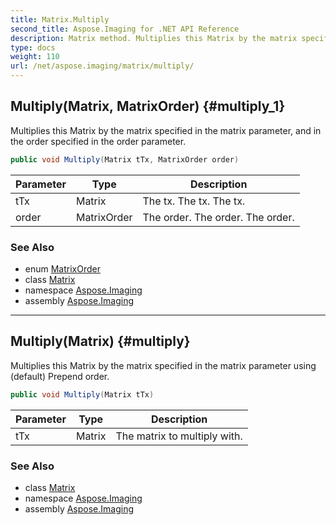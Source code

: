 ```yaml
---
title: Matrix.Multiply
second_title: Aspose.Imaging for .NET API Reference
description: Matrix method. Multiplies this Matrix by the matrix specified in the matrix parameter and in the order specified in the order parameter
type: docs
weight: 110
url: /net/aspose.imaging/matrix/multiply/
---
```

## Multiply(Matrix, MatrixOrder) {#multiply_1}

Multiplies this Matrix by the matrix specified in the matrix parameter, and in the order specified in the order parameter.

```csharp
public void Multiply(Matrix tTx, MatrixOrder order)
```

| Parameter | Type | Description |
| --- | --- | --- |
| tTx | Matrix | The tx. The tx. The tx. |
| order | MatrixOrder | The order. The order. The order. |

### See Also

* enum [MatrixOrder](../../matrixorder/)
* class [Matrix](../)
* namespace [Aspose.Imaging](../../matrix/)
* assembly [Aspose.Imaging](../../../)

---

## Multiply(Matrix) {#multiply}

Multiplies this Matrix by the matrix specified in the matrix parameter using (default) Prepend order.

```csharp
public void Multiply(Matrix tTx)
```

| Parameter | Type | Description |
| --- | --- | --- |
| tTx | Matrix | The matrix to multiply with. |

### See Also

* class [Matrix](../)
* namespace [Aspose.Imaging](../../matrix/)
* assembly [Aspose.Imaging](../../../)


